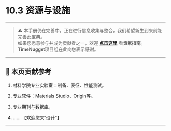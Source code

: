 # 10.3 资源与设施

---

> ⚠️ 本手册仍在完善中，正在进行信息收集与整合，我们希望新生到来前能完善此宝典。  
> 如果您愿意参与并成为贡献者之一，欢迎 **[点击这里](/CONTRIBUTING)** 看**贡献指南**。  
> **TimeNugget**项目组在此向您表示感谢。  

---

## 📌 本页贡献参考

1. 材料学院专业实验室：制备、表征、性能测试。

2. 专业软件：Materials Studio、Origin等。

3. 专业期刊与数据库。

4. ……  【欢迎您来“设计”】

---
